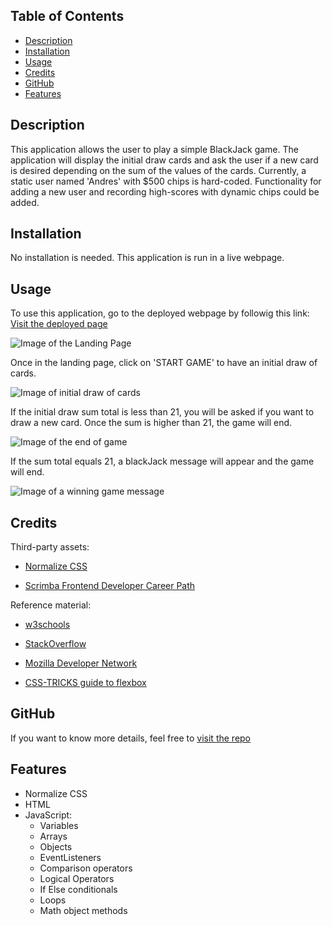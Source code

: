 ## <Color Theme Generator>

## Table of Contents

  - [Description](#description)
  - [Installation](#installation)
  - [Usage](#usage)
  - [Credits](#credits)
  - [GitHub](#github)
  - [Features](#features)
  
## Description

This application allows the user to play a simple BlackJack game. The application will display the initial draw cards and ask the user if a new card is desired depending on the sum of the values of the cards. Currently, a static user named 'Andres' with $500 chips is hard-coded. Functionality for adding a new user and recording high-scores with dynamic chips could be added.


## Installation

No installation is needed. This application is run in a live webpage.

## Usage

To use this application, go to the deployed webpage by followig this link: [Visit the deployed page](https://aj-pena.github.io/colorTheme/)

![Image of the Landing Page](./images/homepage.PNG "Landing Page")

Once in the landing page, click on 'START GAME' to have an initial draw of cards.

![Image of initial draw of cards](./images/startGame.PNG "Start Game")

If the initial draw sum total is less than 21, you will be asked if you want to draw a new card. Once the sum is higher than 21, the game will end.

![Image of the end of game](./images/outOfTheGame.PNG "You are out of the game")


If the sum total equals 21, a blackJack message will appear and the game will end.

![Image of a winning game message](./images/blackJack.PNG "You've got BlackJack")


## Credits

Third-party assets:
- [Normalize CSS](https://cdnjs.com/libraries/normalize)
 
- [Scrimba Frontend Developer Career Path](https://scrimba.com/learn/frontend)


Reference material:
- [w3schools](https://www.w3schools.com/)
- [StackOverflow](https://stackoverflow.com/)
- [Mozilla Developer Network](https://developer.mozilla.org/en-US/)

- [CSS-TRICKS guide to flexbox](https://css-tricks.com/snippets/css/a-guide-to-flexbox/)


## GitHub

If you want to know more details, feel free to [visit the repo](https://github.com/aj-pena/BlackJack.git)


## Features

- Normalize CSS
- HTML
- JavaScript:
  - Variables
  - Arrays
  - Objects
  - EventListeners
  - Comparison operators
  - Logical Operators
  - If Else conditionals
  - Loops
  - Math object methods
  

